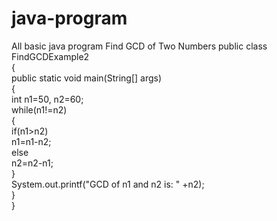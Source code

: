 # java-program
All basic java program
Find GCD of Two Numbers
public class FindGCDExample2  
{  
public static void main(String[] args)   
{  
int n1=50, n2=60;  
while(n1!=n2)   
{  
if(n1>n2)  
n1=n1-n2;  
else  
n2=n2-n1;  
}  
System.out.printf("GCD of n1 and n2 is: " +n2);  
}  
}  
